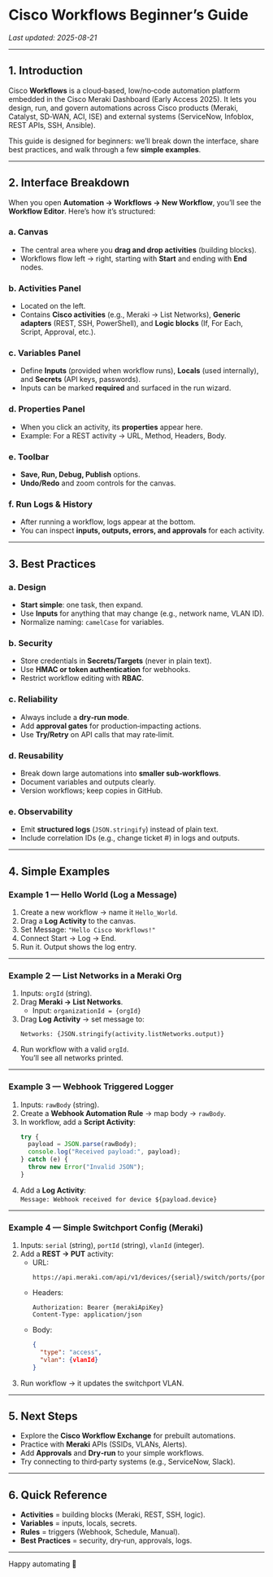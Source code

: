 # Cisco Workflows Beginner’s Guide
_Last updated: 2025-08-21_

---

## 1. Introduction

Cisco **Workflows** is a cloud‑based, low/no‑code automation platform embedded in the Cisco Meraki Dashboard (Early Access 2025). It lets you design, run, and govern automations across Cisco products (Meraki, Catalyst, SD‑WAN, ACI, ISE) and external systems (ServiceNow, Infoblox, REST APIs, SSH, Ansible).

This guide is designed for beginners: we’ll break down the interface, share best practices, and walk through a few **simple examples**.

---

## 2. Interface Breakdown

When you open **Automation → Workflows → New Workflow**, you’ll see the **Workflow Editor**. Here’s how it’s structured:

### a. Canvas
- The central area where you **drag and drop activities** (building blocks).
- Workflows flow left → right, starting with **Start** and ending with **End** nodes.

### b. Activities Panel
- Located on the left.
- Contains **Cisco activities** (e.g., Meraki → List Networks), **Generic adapters** (REST, SSH, PowerShell), and **Logic blocks** (If, For Each, Script, Approval, etc.).

### c. Variables Panel
- Define **Inputs** (provided when workflow runs), **Locals** (used internally), and **Secrets** (API keys, passwords).
- Inputs can be marked **required** and surfaced in the run wizard.

### d. Properties Panel
- When you click an activity, its **properties** appear here.
- Example: For a REST activity → URL, Method, Headers, Body.

### e. Toolbar
- **Save, Run, Debug, Publish** options.
- **Undo/Redo** and zoom controls for the canvas.

### f. Run Logs & History
- After running a workflow, logs appear at the bottom.
- You can inspect **inputs, outputs, errors, and approvals** for each activity.

---

## 3. Best Practices

### a. Design
- **Start simple**: one task, then expand.
- Use **Inputs** for anything that may change (e.g., network name, VLAN ID).
- Normalize naming: `camelCase` for variables.

### b. Security
- Store credentials in **Secrets/Targets** (never in plain text).
- Use **HMAC or token authentication** for webhooks.
- Restrict workflow editing with **RBAC**.

### c. Reliability
- Always include a **dry‑run mode**.
- Add **approval gates** for production‑impacting actions.
- Use **Try/Retry** on API calls that may rate‑limit.

### d. Reusability
- Break down large automations into **smaller sub‑workflows**.
- Document variables and outputs clearly.
- Version workflows; keep copies in GitHub.

### e. Observability
- Emit **structured logs** (`JSON.stringify`) instead of plain text.
- Include correlation IDs (e.g., change ticket #) in logs and outputs.

---

## 4. Simple Examples

### Example 1 — Hello World (Log a Message)
1. Create a new workflow → name it `Hello_World`.
2. Drag a **Log Activity** to the canvas.
3. Set Message: `"Hello Cisco Workflows!"`
4. Connect Start → Log → End.
5. Run it. Output shows the log entry.

---

### Example 2 — List Networks in a Meraki Org
1. Inputs: `orgId` (string).
2. Drag **Meraki → List Networks**.
   - Input: `organizationId = {orgId}`
3. Drag **Log Activity** → set message to:  
   ```
   Networks: {JSON.stringify(activity.listNetworks.output)}
   ```
4. Run workflow with a valid `orgId`.  
   You’ll see all networks printed.

---

### Example 3 — Webhook Triggered Logger
1. Inputs: `rawBody` (string).
2. Create a **Webhook Automation Rule** → map body → `rawBody`.
3. In workflow, add a **Script Activity**:  
   ```js
   try {
     payload = JSON.parse(rawBody);
     console.log("Received payload:", payload);
   } catch (e) {
     throw new Error("Invalid JSON");
   }
   ```
4. Add a **Log Activity**:  
   `Message: Webhook received for device ${payload.device}`

---

### Example 4 — Simple Switchport Config (Meraki)
1. Inputs: `serial` (string), `portId` (string), `vlanId` (integer).
2. Add a **REST → PUT** activity:
   - URL:  
     ```
     https://api.meraki.com/api/v1/devices/{serial}/switch/ports/{portId}
     ```
   - Headers:  
     ```
     Authorization: Bearer {merakiApiKey}
     Content-Type: application/json
     ```
   - Body:  
     ```json
     {
       "type": "access",
       "vlan": {vlanId}
     }
     ```
3. Run workflow → it updates the switchport VLAN.

---

## 5. Next Steps

- Explore the **Cisco Workflow Exchange** for prebuilt automations.
- Practice with **Meraki** APIs (SSIDs, VLANs, Alerts).
- Add **Approvals** and **Dry‑run** to your simple workflows.
- Try connecting to third‑party systems (e.g., ServiceNow, Slack).

---

## 6. Quick Reference

- **Activities** = building blocks (Meraki, REST, SSH, logic).  
- **Variables** = inputs, locals, secrets.  
- **Rules** = triggers (Webhook, Schedule, Manual).  
- **Best Practices** = security, dry‑run, approvals, logs.  

---

Happy automating 🚀
